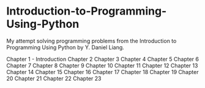 # Introduction-to-Programming-Using-Python

My attempt solving programming problems from the Introduction to Programming Using Python by Y. Daniel Liang.

Chapter 1 - Introduction
Chapter 2
Chapter 3
Chapter 4
Chapter 5
Chapter 6
Chapter 7
Chapter 8
Chapter 9
Chapter 10
Chapter 11
Chapter 12
Chapter 13
Chapter 14
Chapter 15
Chapter 16
Chapter 17
Chapter 18
Chapter 19
Chapter 20
Chapter 21
Chapter 22
Chapter 23
